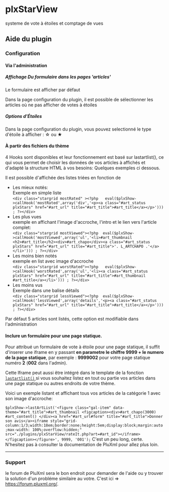# plxStarView
systeme de vote à étoiles et comptage de vues


<div id="help">
<h2>Aide du plugin</h2>
	
<h3>Configuration</h3>
  <h4>Via l'administration </h4>
<h5>Affichage Du formulaire dans les pages 'articles'</h5>
  <p>Le formulaire est afficher par défaut</p>
  <p>Dans la page configuration du plugin, il est possible de sélectionner les articles où ne pas afficher de votes à étoiles</p>
  <h5>Options d'&Eacute;toiles</h5>
<p>Dans la page configuration du plugin, vous pouvez selectionné le type d'étoile à afficher : &star; ou &starf;</p>
  <h4>&Agrave; partir des fichiers du thème</h4>
  <p>4 Hooks sont disponibles et leur fonctionnement est basé sur lastartlist(), ce qui vous permet de choisir les données de vos articles à affichés et d'adapté la structure HTML à vos besoins: Quelques exemples ci dessous.</p>
  <p>Il est possible d'affichée des listes triées en fonction de</p>
  <ul>
    <li>Les mieux notés:<br>Exemple en simple liste<br>
      <code>&lt;div class="stargrid mostRated" >&lt;?php   eval($plxShow->callHook('mostRated',array('div','&lt;p>&lt;a class="#art_status plxStars" href="#art_url" title="#art_title">#art_title&lt;/a>&lt;/p>'))) ; ?>&lt;/div></code></li>
    <li>Les plus vues <br> exemple en affichant l'image d'accroche, l'intro et le lien vers l'article complet:<br>
      <code>&lt;div class="stargrid mostViewed">&lt;?php  eval($plxShow->callHook('mostViewed',array('ul','&lt;li>#art_thumbnail &lt;h2>#art_title&lt;/h2>&lt;div>#art_chapo&lt;/div>&lt;a class="#art_status plxStars" href="#art_url" title="#art_title">'. L_ARTCHAPO .'&lt;/a>&lt;/li>'))) ; ?>&lt;/div></code></li>
    <li>Les moins bien notés<br>exemple en list avec image d'accroche<br>
        <code>&lt;div class="stargrid worstRated">&lt;?php   eval($plxShow->callHook('worstRated',array('ul','&lt;li>&lt;a class="#art_status plxStars" href="#art_url" title="#art_title">#art_thumbnail #art_title&lt;/a>&lt;/li>'))) ; ?>&lt;/div></code></li>
    <li>Les moins vus<br>Exemple dans une balise détails<br>
      <code>&lt;div class="stargrid lessViewed">&lt;?php  eval($plxShow->callHook('lessViewed',array('details','&lt;p>&lt;a class="#art_status plxStars" href="#art_url" title="#art_title">#art_title&lt;/a>&lt;/p>'))) ; ?>&lt;/div></code></li>
  </ul>
  <p>Par défaut 5 articles sont listés, cette option est modifiable dans l'administration</p>
  
  <h4>Inclure un formulaire pour une page statique.</h4>
   <p>Pour attribué un formulaire de vote à étoile pour une page statique, il suffit d'inserer une iframe en y passant <b>en parametre le chiffre 9999 + le numero de la page statique</b>, par exemple : <b>9999002</b> pour votre page statique numéro <b>2</b> (<b>002</b> dans l'admin).</p>
  <p>Cette Iframe peut aussi être intégré dans le template de la fonction <a href="https://wiki.pluxml.org/docs/develop/plxshow.html#lastartlist"><code>lastartlist()</code> </a> si vous souhaitez listez en tout ou partie vos articles dans une page statique ou autres endroits de votre thème.</p>
  <p>Voici un exemple listant et affichant tous vos articles de la catégorie 1 avec son image d'accroche:</p>
  <p><code>$plxShow->lastArtList('&lt;figure class="gal-item" data-theme="#art_title">#art_thumbnail &lt;figcaption>&lt;div>#art_chapo(3000) #art_content() &lt;/div>&lt;a href="#art_url#form" title="#art_title">Donner son avis&lt;/a>&lt;iframe style="grid-column:1/3;width:18em;border:none;height:5em;display:block;margin:auto;max-width: 100%;overflow:hidden;" src="./plugins/plxStarView/rateIt.php?art=#art_id">&lt;/iframe>&lt;/figcaption>&lt;/figure>', 9999, '001');</code> C'est un peu long, certe. N'hesitez pas à consulter la documentation de PluXml pour allez plus loin.</p>
<hr>
  <h3>Support</h3>
  <p> le forum de PluXml sera le bon endroit pour demander de l'aide ou y trouver la solution d'un probléme similaire au votre. C'est ici =>  <a href="https://forum.pluxml.org/">https://forum.pluxml.org/</a>. </p>
</div>
